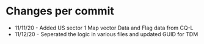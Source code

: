 # Changes per commit
- 11/11/20 - Added US sector 1 Map vector Data and Flag data from CQ-L
- 11/12/20 - Seperated the logic in various files and updated GUID for TDM